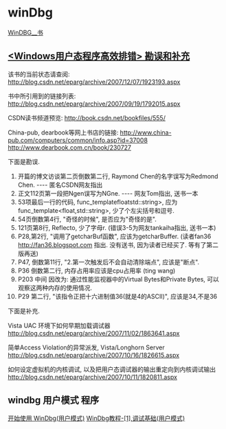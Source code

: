 # winDbg

[WinDBG__书](https://blog.csdn.net/weixin_30713953/article/details/95631466)

## [<Windows用户态程序高效排错> 勘误和补充](https://blog.csdn.net/eparg/article/details/1923194)

该书的当前状态请查阅:
http://blog.csdn.net/eparg/archive/2007/12/07/1923193.aspx

书中所引用到的链接列表:
http://blog.csdn.net/eparg/archive/2007/09/19/1792015.aspx

CSDN读书频道预览:
http://book.csdn.net/bookfiles/555/

China-pub, dearbook等网上书店的链接:
http://www.china-pub.com/computers/common/info.asp?id=37008
http://www.dearbook.com.cn/book/230727

下面是勘误.

1. 开篇的博文访谈第二页倒数第二行, Raymond Chen的名字误写为Redmond Chen.  ---- 匿名CSDN网友指出
2. 正文112页第一段把Ngen误写为NGne.  ---- 网友Tom指出, 送书一本
3. 53项最后一行的代码, func_templatefloatstd::string>, 应为func_template<float,std::string>, 少了个左尖括号和逗号.
4. 54页倒数第4行, "奇怪的时候", 是否应为"奇怪的是".
5. 121页第8行, Reflecto, 少了字母r. (错误3-5为网友tankaiha指出, 送书一本)
6. P28,第2行, "调用了getcharBuf函数", 应该为getcharBuffer. (读者fan36 http://fan36.blogspot.com 指出. 没有送书, 因为读者已经买了. 等有了第二版再送)
7. P47, 倒数第11行, "2.第一次触发后不会自动清除端点", 应该是"断点".
8. P36 倒数第二行, 内存占用率应该是cpu占用率 (ting wang)
9. P203 中间 因改为: 通过性能监视器中的Virtual Bytes和Private Bytes, 可以观察这两种内存的使用情况.
10. P29 第二行, "该指令正把十六进制值36(就是4的ASCII)", 应该是34,不是36

下面是补充.

Vista UAC 环境下如何早期加载调试器
http://blog.csdn.net/eparg/archive/2007/11/02/1863641.aspx

简单Access Violation的异常派发, Vista/Longhorn Server
http://blog.csdn.net/eparg/archive/2007/10/16/1826615.aspx

如何设定虚拟机的内核调试, 以及把用户态调试器的输出重定向到内核调试输出
http://blog.csdn.net/eparg/archive/2007/10/11/1820811.aspx

## windbg 用户模式 程序

[开始使用 WinDbg(用户模式)](https://learn.microsoft.com/zh-cn/windows-hardware/drivers/debugger/getting-started-with-windbg?source=recommendations)
[WinDbg教程-[1],调试基础(用户模式)](https://www.cnblogs.com/zhaotianff/p/17956010)

